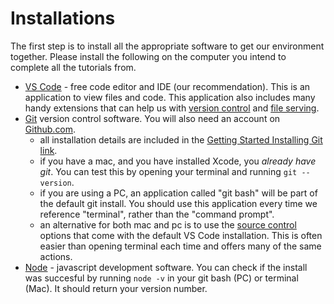 # Installations

The first step is to install all the appropriate software to get our environment together. Please install the following on the computer you intend to complete all the tutorials from.

- [VS Code](https://code.visualstudio.com/) - free code editor and IDE (our recommendation). This is an application to view files and code. This application also includes many handy extensions that can help us with [version control](https://code.visualstudio.com/docs/editor/versioncontrol#_git-support) and [file serving](https://marketplace.visualstudio.com/items?itemName=ritwickdey.LiveServer).
- [Git](https://git-scm.com/book/en/v2/Getting-Started-Installing-Git) version control software. You will also need an account on [Github.com](https://github.com/).
    - all installation details are included in the [Getting Started Installing Git link](https://git-scm.com/book/en/v2/Getting-Started-Installing-Git).
    - if you have a mac, and you have installed Xcode, you _already have git_. You can test this by opening your terminal and running `git --version`.
    - if you are using a PC, an application called "git bash" will be part of the default git install. You should use this application every time we reference "terminal", rather than the "command prompt".
    - an alternative for both mac and pc is to use the [source control](https://code.visualstudio.com/docs/editor/versioncontrol#_git-support) options that come with the default VS Code installation. This is often easier than opening terminal each time and offers many of the same actions.
- [Node](https://nodejs.org/en/download/) - javascript development software. You can check if the install was succesful by running `node -v` in your git bash (PC) or terminal (Mac). It should return your version number.
